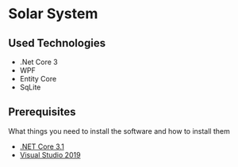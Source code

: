# Solar System


## Used Technologies
* .Net Core 3
*  WPF
*  Entity Core
*  SqLite

## Prerequisites

What things you need to install the software and how to install them

* [.NET Core 3.1](https://dotnet.microsoft.com/)
* [Visual Studio 2019](https://visualstudio.microsoft.com/vs/)


